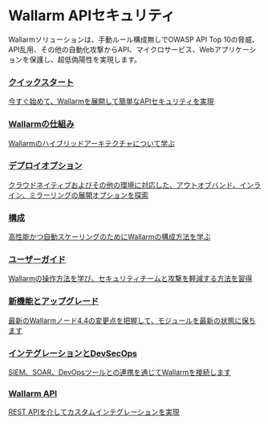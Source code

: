 # Wallarm APIセキュリティ

Wallarmソリューションは、手動ルール構成無しでOWASP API Top 10の脅威、API乱用、その他の自動化攻撃からAPI、マイクロサービス、Webアプリケーションを保護し、超低偽陽性を実現します。

<div class="navigation">
<a href="./quickstart/" class="navigation-card">
    <h3>クイックスタート</h3>
    <p>今すぐ始めて、Wallarmを展開して簡単なAPIセキュリティを実現</p>
</a>
<a href="./about-wallarm/overview/" class="navigation-card">
    <h3>Wallarmの仕組み</h3>
    <p>Wallarmのハイブリッドアーキテクチャについて学ぶ</p>
</a>

<a href="./admin-en/supported-platforms/" class="navigation-card">
    <h3>デプロイオプション</h3>
    <p>クラウドネイティブおよびその他の環境に対応した、アウトオブバンド、インライン、ミラーリングの展開オプションを探索</p>
</a>
<a href="./admin-en/configure-parameters-en/" class="navigation-card">
    <h3>構成</h3>
    <p>高性能かつ自動スケーリングのためにWallarmの構成方法を学ぶ</p>
</a>  

<a href="./user-guides/user-intro/" class="navigation-card">
    <h3>ユーザーガイド</h3>
    <p>Wallarmの操作方法を学び、セキュリティチームと攻撃を軽減する方法を習得</p>
</a>  

<a href="./updating-migrating/what-is-new/" class="navigation-card">
    <h3>新機能とアップグレード</h3>
    <p>最新のWallarmノード4.4の変更点を把握して、モジュールを最新の状態に保ちます</p>
</a>

<a href="./user-guides/settings/integrations/integrations-intro/" class="navigation-card">
    <h3>インテグレーションとDevSecOps</h3>
    <p>SIEM、SOAR、DevOpsツールとの連携を通じてWallarmを接続します</p>
</a>

<a href="./api/overview/" class="navigation-card">
    <h3>Wallarm API</h3>
    <p>REST APIを介してカスタムインテグレーションを実現</p>
</a>

</div>